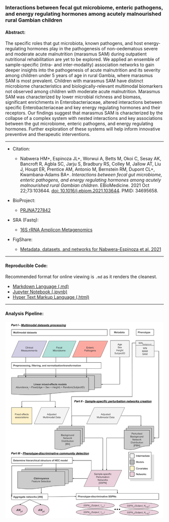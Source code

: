 ### Interactions between fecal gut microbiome, enteric pathogens, and energy regulating hormones among acutely malnourished rural Gambian children 

#### Abstract:
The specific roles that gut microbiota, known pathogens, and host energy-regulating hormones play in the pathogenesis of non-oedematous severe and moderate acute malnutrition (marasmus SAM) during outpatient nutritional rehabilitation are yet to be explored.  We applied an ensemble of sample-specific (intra- and inter-modality) association networks to gain deeper insights into the pathogenesis of acute malnutrition and its severity among children under 5 years of age in rural Gambia, where marasmus SAM is most prevalent. Children with marasmus SAM have distinct microbiome characteristics and biologically-relevant multimodal biomarkers not observed among children with moderate acute malnutrition. Marasmus SAM was characterized by lower microbial richness and biomass, significant enrichments in Enterobacteriaceae, altered interactions between specific Enterobacteriaceae and key energy regulating hormones and their receptors. Our findings suggest that marasmus SAM is characterized by the collapse of a complex system with nested interactions and key associations between the gut microbiome, enteric pathogens, and energy regulating hormones.  Further exploration of these systems will help inform innovative preventive and therapeutic interventions. 
______________________
 
* Citation:
   * Nabwera HM+, Espinoza JL+, Worwui A, Betts M, Okoi C, Sesay AK, Bancroft R, Agbla SC, Jarju S, Bradbury RS, Colley M, Jallow AT, Liu J, Houpt ER, Prentice AM, Antonio M, Bernstein RM, Dupont CL+, Kwambana-Adams BA+. *Interactions between fecal gut microbiome, enteric pathogens, and energy regulating hormones among acutely malnourished rural Gambian children*. EBioMedicine. 2021 Oct 22;73:103644. [doi: 10.1016/j.ebiom.2021.103644](https://doi.org/10.1016/j.ebiom.2021.103644). PMID: 34695658.

* BioProject: 
	* [PRJNA727842](https://www.ncbi.nlm.nih.gov/bioproject/?term=PRJNA727842)
* SRA (Fastq): 
	* [16S rRNA Amplicon Metagenomics](16S-rRNA_amplicon_SRA_Accession.list)
* FigShare: 
	* [Metadata, datasets, and networks for Nabwera-Espinoza et al. 2021](https://doi.org/10.6084/m9.figshare.16733584)

______________________

#### Reproducible Code:

 Recommended format for online viewing is `.md` as it renders the cleanest.
 
  * [Markdown Language (.md)](Nabwera-Espinoza_et_al_2021/Notebooks/markdown_version/Nabwera-Espinoza_et_al_2021.md)
 * [Jupyter Notebook (.ipynb)](Nabwera-Espinoza_et_al_2021/Notebooks/Nabwera-Espinoza_et_al_2021.ipynb)
 * [Hyper Text Markup Language (.html)](Nabwera-Espinoza_et_al_2021/Notebooks/Nabwera-Espinoza_et_al_2021.html)

______________________
 
#### Analysis Pipeline:
<center><img src="Flowchart.png" width=600></center>